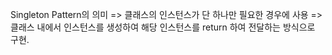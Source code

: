 Singleton Pattern의 의미 
=> 클래스의 인스턴스가 단 하나만 필요한 경우에 사용
=> 클래스 내에서 인스턴스를 생성하여 해당 인스턴스를 return 하여 전달하는 방식으로 구현.